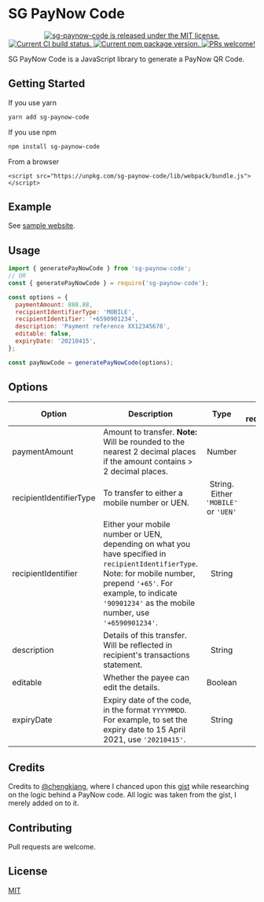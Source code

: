 # SG PayNow Code

<p align="center">
  <a href="https://github.com/tingzhouu/sg-paynow-code/blob/main/LICENSE">
    <img src="https://img.shields.io/badge/license-MIT-blue.svg" alt="sg-paynow-code is released under the MIT license." />
  </a>
  <a href="https://github.com/tingzhouu/sg-paynow-code/actions/workflows/ci-test.yaml">
    <img src="https://github.com/tingzhouu/sg-paynow-code/actions/workflows/ci-test.yaml/badge.svg" alt="Current CI build status." />
  </a>
  <a href="https://www.npmjs.com/package/sg-paynow-code">
    <img src="https://img.shields.io/npm/v/sg-paynow-code?color=brightgreen&label=npm%20package" alt="Current npm package version." />
  </a>
  <a href="https://github.com/tingzhouu/sg-paynow-code/pulls">
    <img src="https://img.shields.io/badge/PRs-welcome-brightgreen.svg" alt="PRs welcome!" />
  </a>
</p>

SG PayNow Code is a JavaScript library to generate a PayNow QR Code.

## Getting Started

If you use yarn

```bash
yarn add sg-paynow-code
```

If you use npm

```bash
npm install sg-paynow-code
```

From a browser
```
<script src="https://unpkg.com/sg-paynow-code/lib/webpack/bundle.js"></script>
```

## Example

See [sample website](https://tingzhouu.github.io/sg-paynow-code).

## Usage

```javascript
import { generatePayNowCode } from 'sg-paynow-code';
// OR
const { generatePayNowCode } = require('sg-paynow-code');

const options = {
  paymentAmount: 888.88,
  recipientIdentifierType: 'MOBILE',
  recipientIdentifier: '+6590901234',
  description: 'Payment reference XX12345678',
  editable: false,
  expiryDate: '20210415',
};

const payNowCode = generatePayNowCode(options);
```

## Options

| Option                  | Description                                                                                                                                                                                                                     |                 Type                 | Is required? |
| ----------------------- | ------------------------------------------------------------------------------------------------------------------------------------------------------------------------------------------------------------------------------- | :----------------------------------: | :----------: |
| paymentAmount           | Amount to transfer. **Note:** Will be rounded to the nearest 2 decimal places if the amount contains > 2 decimal places.                                                                                                        |                Number                |     Yes      |
| recipientIdentifierType | To transfer to either a mobile number or UEN.                                                                                                                                                                                   | String. Either `'MOBILE'` or `'UEN'` |     Yes      |
| recipientIdentifier     | Either your mobile number or UEN, depending on what you have specified in `recipientIdentifierType`. Note: for mobile number, prepend `'+65'`. For example, to indicate `'90901234'` as the mobile number, use `'+6590901234'`. |                String                |     Yes      |
| description             | Details of this transfer. Will be reflected in recipient's transactions statement.                                                                                                                                              |                String                |     Yes      |
| editable                | Whether the payee can edit the details.                                                                                                                                                                                         |               Boolean                |     Yes      |
| expiryDate              | Expiry date of the code, in the format `YYYYMMDD`. For example, to set the expiry date to 15 April 2021, use `'20210415'`.                                                                                                      |                String                |      No      |

## Credits

Credits to [@chengkiang](https://github.com/chengkiang), where I chanced upon this [gist](https://gist.github.com/chengkiang/7e1c4899768245570cc49c7d23bc394c) while researching on the logic behind a PayNow code. All logic was taken from the gist, I merely added on to it.

## Contributing

Pull requests are welcome.

## License

[MIT](https://choosealicense.com/licenses/mit/)
